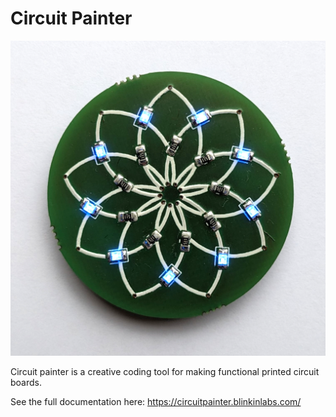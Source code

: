 # Circuit Painter

![](doc/_static/images/lotus_leds.png)

Circuit painter is a creative coding tool for making functional printed
circuit boards.

See the full documentation here: https://circuitpainter.blinkinlabs.com/

